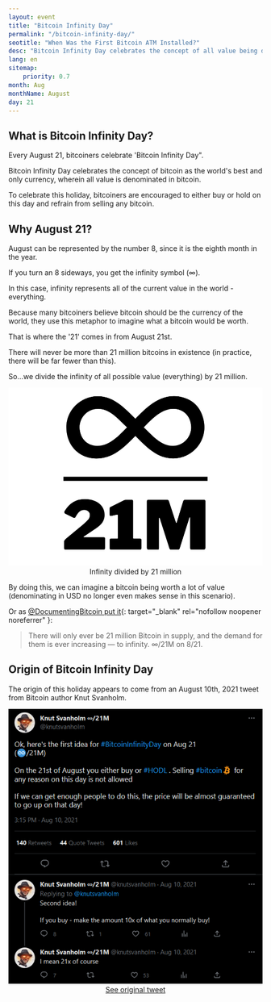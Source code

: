```yaml
---
layout: event
title: "Bitcoin Infinity Day"
permalink: "/bitcoin-infinity-day/"
seotitle: "When Was the First Bitcoin ATM Installed?"
desc: "Bitcoin Infinity Day celebrates the concept of all value being divided into 21 million units (total amount of bitcoin) and encourages users to only hold and sell on August 21." 
lang: en
sitemap:
    priority: 0.7
month: Aug
monthName: August
day: 21
---
```


## What is Bitcoin Infinity Day?

Every August 21, bitcoiners celebrate 'Bitcoin Infinity Day". 

Bitcoin Infinity Day celebrates the concept of bitcoin as the world's best and only currency, wherein all value is denominated in bitcoin. 

To celebrate this holiday, bitcoiners are encouraged to either buy or hold on this day and refrain from selling any bitcoin. 

## Why August 21?

August can be represented by the number 8, since it is the eighth month in the year.

If you turn an 8 sideways, you get the infinity symbol (∞). 

In this case, infinity represents all of the current value in the world - everything.

Because many bitcoiners believe bitcoin should be the currency of the world, they use this metaphor to imagine what a bitcoin would be worth.

That is where the '21' comes in from August 21st. 

There will never be more than 21 million bitcoins in existence (in practice, there will be far fewer than this).

So...we divide the infinity of all possible value (everything) by 21 million. 

<center><img alt="infinity divided by 21 million" src="/img/21m.png" />
<div class="kb-helper">Infinity divided by 21 million</div>
</center>

By doing this, we can imagine a bitcoin being worth a lot of value (denominating in USD no longer even makes sense in this scenario).

Or as [@DocumentingBitcoin put it](https://twitter.com/DocumentingBTC/status/1429060842763476995){: target="_blank" rel="nofollow noopener noreferrer" }: 

>There will only ever be 21 million Bitcoin in supply, and the demand for them is ever increasing — to infinity. ∞/21M on 8/21.

## Origin of Bitcoin Infinity Day

The origin of this holiday appears to come from an August 10th, 2021 tweet from Bitcoin author Knut Svanholm.

<center><img alt="knut svanholm makes first tweet about bitcoin infinity day" src="/img/knut.png" />
<div class="kb-helper"><a href="https://twitter.com/knutsvanholm/status/1425158963172052994?lang=en" target="_blank" rel="nofollow noopener noreferrer">See original tweet</a></div>
</center>